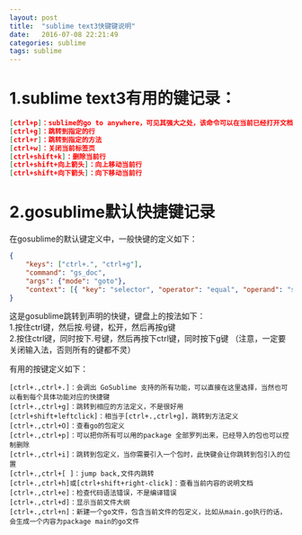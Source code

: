 ```yaml
---
layout: post
title:  "sublime text3快键键说明"
date:   2016-07-08 22:21:49
categories: sublime
tags: sublime
---
```

# 1.sublime text3有用的键记录：

```json
[ctrl+p]：sublime的go to anywhere，可见其强大之处，该命令可以在当前已经打开文档中跳转（如果打开文件夹，也可以在当前文件夹中跳转），配合:(行号跳转)，@(方法名跳转)，功能相当强大
[ctrl+g]：跳转到指定的行
[ctrl+r]：跳转到指定的方法
[ctrl+w]：关闭当前标签页
[ctrl+shift+k]：删除当前行
[ctrl+shift+向上箭头]：向上移动当前行
[ctrl+shift+向下箭头]：向下移动当前行
```

# 2.gosublime默认快捷键记录

在gosublime的默认键定义中，一般快键的定义如下：

```json
{
	"keys": ["ctrl+.", "ctrl+g"],
	"command": "gs_doc",
	"args": {"mode": "goto"},
	"context": [{ "key": "selector", "operator": "equal", "operand": "source.go" }]
}
```

这是gosublime跳转到声明的快键，键盘上的按法如下：  
1.按住ctrl键，然后按.号键，松开，然后再按g键  
2.按住ctrl键，同时按下.号键，然后再按下ctrl键，同时按下g键
（注意，一定要关闭输入法，否则所有的键都不灵）

有用的按键定义如下：

```
[ctrl+.,ctrl+.]：会调出 GoSublime 支持的所有功能，可以直接在这里选择，当然也可以看到每个具体功能对应的快捷键
[ctrl+.,ctrl+g]：跳转到相应的方法定义，不是很好用
[ctrl+shift+leftclick]：相当于[ctrl+.,ctrl+g]，跳转到方法定义
[ctrl+.,ctrl+O]：查看go的包定义
[ctrl+.,ctrl+p]：可以把你所有可以用的package 全部罗列出来，已经导入的包也可以控制删除
[ctrl+.,ctrl+i]：跳转到包定义，当你需要引入一个包时，此快键会让你跳转到包引入的位置
[ctrl+.,ctrl+[ ]：jump back,文件内跳转
[ctrl+.,ctrl+h]或[ctrl+shift+right-click]：查看当前内容的说明文档
[ctrl+.,ctrl+e]：检查代码语法错误，不是编译错误
[ctrl+.,ctrl+d]：显示当前文件大纲
[ctrl+.,ctrl+n]：新建一个go文件，包含当前文件的包定义，比如从main.go执行的话，会生成一个内容为package main的go文件
```


[jekyll]:      http://jekyllrb.com
[jekyll-gh]:   https://github.com/jekyll/jekyll
[jekyll-help]: https://github.com/jekyll/jekyll-help
